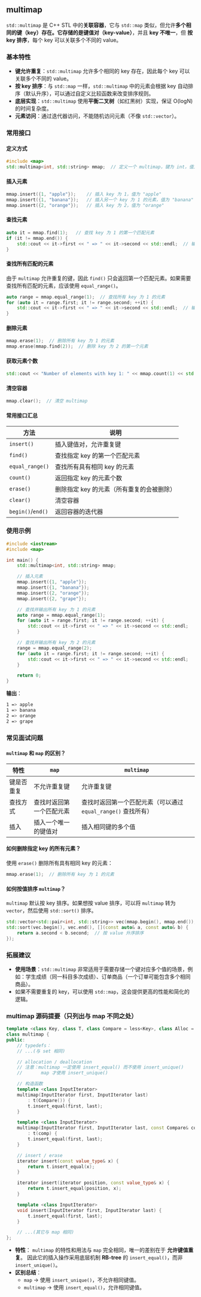 ## multimap

`std::multimap` 是 C++ STL 中的**关联容器**，它与 `std::map` 类似，但允许**多个相同的键（key）**存在。它存储的是**键值对（key-value）**，并且 **key 不唯一**，但 **按 key 排序**，每个 key 可以关联多个不同的 value。

### 基本特性

- **键允许重复**：`std::multimap` 允许多个相同的 key 存在，因此每个 key 可以关联多个不同的 value。
- **按 key 排序**：与 `std::map` 一样，`std::multimap` 中的元素会根据 key 自动排序（默认升序），可以通过自定义比较函数来改变排序规则。
- **底层实现**：`std::multimap` 使用**平衡二叉树**（如红黑树）实现，保证 O(logN) 的时间复杂度。
- **元素访问**：通过迭代器访问，不能随机访问元素（不像 `std::vector`）。

### 常用接口

#### 定义方式

```cpp
#include <map>
std::multimap<int, std::string> mmap;  // 定义一个 multimap，键为 int，值为 string
```

#### 插入元素

```cpp
mmap.insert({1, "apple"});    // 插入 key 为 1，值为 "apple"
mmap.insert({1, "banana"});   // 插入另一个 key 为 1 的元素，值为 "banana"
mmap.insert({2, "orange"});   // 插入 key 为 2，值为 "orange"
```

#### 查找元素

```cpp
auto it = mmap.find(1);   // 查找 key 为 1 的第一个匹配元素
if (it != mmap.end()) {
    std::cout << it->first << " => " << it->second << std::endl;  // 输出：1 => apple
}
```

#### 查找所有匹配的元素

由于 `multimap` 允许重复的键，因此 `find()` 只会返回第一个匹配元素。如果需要查找所有匹配的元素，应该使用 `equal_range()`。

```cpp
auto range = mmap.equal_range(1);  // 查找所有 key 为 1 的元素
for (auto it = range.first; it != range.second; ++it) {
    std::cout << it->first << " => " << it->second << std::endl;  // 输出：1 => apple 1 => banana
}
```

#### 删除元素

```cpp
mmap.erase(1);  // 删除所有 key 为 1 的元素
mmap.erase(mmap.find(2));  // 删除 key 为 2 的第一个元素
```

#### 获取元素个数

```cpp
std::cout << "Number of elements with key 1: " << mmap.count(1) << std::endl;  // 输出：2
```

#### 清空容器

```cpp
mmap.clear();  // 清空 multimap
```

#### 常用接口汇总

| 方法              | 说明                                      |
| ----------------- | ----------------------------------------- |
| `insert()`        | 插入键值对，允许重复键                    |
| `find()`          | 查找指定 key 的第一个匹配元素             |
| `equal_range()`   | 查找所有具有相同 key 的元素               |
| `count()`         | 返回指定 key 的元素个数                   |
| `erase()`         | 删除指定 key 的元素（所有重复的会被删除） |
| `clear()`         | 清空容器                                  |
| `begin()`/`end()` | 返回容器的迭代器                          |

### 使用示例

```cpp
#include <iostream>
#include <map>

int main() {
    std::multimap<int, std::string> mmap;

    // 插入元素
    mmap.insert({1, "apple"});
    mmap.insert({1, "banana"});
    mmap.insert({2, "orange"});
    mmap.insert({2, "grape"});

    // 查找并输出所有 key 为 1 的元素
    auto range = mmap.equal_range(1);
    for (auto it = range.first; it != range.second; ++it) {
        std::cout << it->first << " => " << it->second << std::endl;
    }

    // 查找并输出所有 key 为 2 的元素
    range = mmap.equal_range(2);
    for (auto it = range.first; it != range.second; ++it) {
        std::cout << it->first << " => " << it->second << std::endl;
    }

    return 0;
}
```

**输出**：

```css
1 => apple
1 => banana
2 => orange
2 => grape
```

### 常见面试问题

#### `multimap` 和 `map` 的区别？

| 特性       | `map`                    | `multimap`                                                   |
| ---------- | ------------------------ | ------------------------------------------------------------ |
| 键是否重复 | 不允许重复键             | 允许重复键                                                   |
| 查找方式   | 查找时返回第一个匹配元素 | 查找时返回第一个匹配元素（可以通过 `equal_range()` 查找所有） |
| 插入       | 插入一个唯一的键值对     | 插入相同键的多个值                                           |

#### 如何删除指定 key 的所有元素？

使用 `erase()` 删除所有具有相同 key 的元素：

```cpp
mmap.erase(1);  // 删除所有 key 为 1 的元素
```

#### 如何按值排序 `multimap`？

`multimap` 默认按 key 排序。如果想按 value 排序，可以将 `multimap` 转为 `vector`，然后使用 `std::sort()` 排序。

```cpp
std::vector<std::pair<int, std::string>> vec(mmap.begin(), mmap.end());
std::sort(vec.begin(), vec.end(), [](const auto& a, const auto& b) {
    return a.second < b.second;  // 按 value 升序排序
});
```

### 拓展建议

- **使用场景**：`std::multimap` 非常适用于需要存储一个键对应多个值的场景，例如：学生成绩（同一科目多次成绩）、订单商品（一个订单可能包含多个相同商品）。
- 如果不需要重复的 key，可以使用 `std::map`，这会提供更高的性能和简化的逻辑。

### multimap 源码提要（只列出与 map 不同之处）

```cpp
template <class Key, class T, class Compare = less<Key>, class Alloc = alloc>
class multimap {
public:
    // typedefs：
    // ...(与 set 相同)

    // allocation / deallocation
    // 注意：multimap 一定使用 insert_equal() 而不使用 insert_unique()
    //       map 才使用 insert_unique()

    // 构造函数
    template <class InputIterator>
    multimap(InputIterator first, InputIterator last)
        : t(Compare()) {
        t.insert_equal(first, last);
    }

    template <class InputIterator>
    multimap(InputIterator first, InputIterator last, const Compare& comp)
        : t(comp) {
        t.insert_equal(first, last);
    }

    // insert / erase
    iterator insert(const value_type& x) {
        return t.insert_equal(x);
    }

    iterator insert(iterator position, const value_type& x) {
        return t.insert_equal(position, x);
    }

    template <class InputIterator>
    void insert(InputIterator first, InputIterator last) {
        t.insert_equal(first, last);
    }

    // ...(其它与 map 相同)
};
```

- **特性**：
   `multimap` 的特性和用法与 `map` 完全相同，唯一的差别在于 **允许键值重复**。
   因此它的插入操作采用底层机制 **RB-tree** 的 `insert_equal()`，而非 `insert_unique()`。
- **区别总结**：
  - `map` → 使用 `insert_unique()`，不允许相同键值。
  - `multimap` → 使用 `insert_equal()`，允许相同键值。